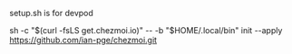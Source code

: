 setup.sh is for devpod 

sh -c "$(curl -fsLS get.chezmoi.io)" -- -b "$HOME/.local/bin" init --apply https://github.com/ian-pge/chezmoi.git
